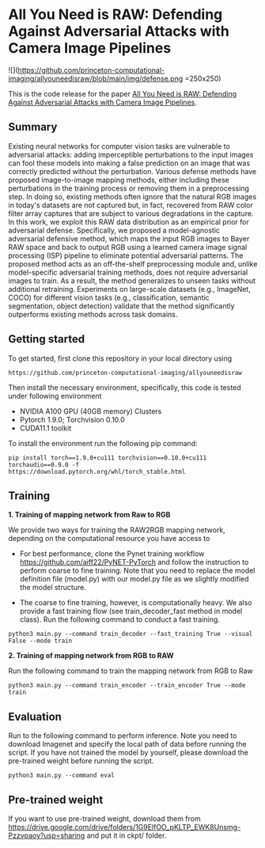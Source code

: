 # All You Need is RAW: Defending Against Adversarial Attacks with Camera Image Pipelines

![](https://github.com/princeton-computational-imaging/allyouneedisraw/blob/main/img/defense.png =250x250)

This is the code release for the paper [All You Need is RAW: Defending Against Adversarial Attacks with Camera Image Pipelines](https://arxiv.org/pdf/2112.09219.pdf). 

## Summary
Existing neural networks for computer vision tasks are vulnerable to adversarial attacks: adding imperceptible perturbations to the input images can fool these models into making a false prediction on an image that was correctly predicted without the perturbation. Various defense methods have proposed image-to-image mapping methods, either including these perturbations in the training process or removing them in a preprocessing step. In doing so, existing methods often ignore that the natural RGB images in today's datasets are not captured but, in fact, recovered from RAW color filter array captures that are subject to various degradations in the capture. In this work, we exploit this RAW data distribution as an empirical prior for adversarial defense. Specifically, we proposed a model-agnostic adversarial defensive method, which maps the input RGB images to Bayer RAW space and back to output RGB using a learned camera image signal processing (ISP) pipeline to eliminate potential adversarial patterns. The proposed method acts as an off-the-shelf preprocessing module and, unlike model-specific adversarial training methods, does not require adversarial images to train. As a result, the method generalizes to unseen tasks without additional retraining. Experiments on large-scale datasets (e.g., ImageNet, COCO) for different vision tasks (e.g., classification, semantic segmentation, object detection) validate that the method significantly outperforms existing methods across task domains.

## Getting started
To get started, first clone this repository in your local directory using 

```
https://github.com/princeton-computational-imaging/allyouneedisraw
```

Then install the necessary environment, specifically, this code is tested under following environment

- NVIDIA A100 GPU (40GB memory) Clusters 
- Pytorch 1.9.0; Torchvision 0.10.0
- CUDA11.1 toolkit

To install the environment run the following pip command:

```
pip install torch==1.9.0+cu111 torchvision==0.10.0+cu111 torchaudio==0.9.0 -f https://download.pytorch.org/whl/torch_stable.html
```

## Training
**1. Training of mapping network from Raw to RGB**

We provide two ways for training the RAW2RGB mapping network, depending on the computational resource you have access to 

- For best performance, clone the Pynet training workflow https://github.com/aiff22/PyNET-PyTorch and follow the instruction to perform coarse to fine training. Note that you need to replace the model definition file (model.py) with our model.py file as we slightly modified the model structure. 

- The coarse to fine training, however, is computationally heavy. We also provide a fast training flow (see train_decoder_fast method in model class). Run the following command to conduct a fast training.

```
python3 main.py --command train_decoder --fast_training True --visual False --mode train

```

**2. Training of mapping network from RGB to RAW**

Run the following command to train the mapping network from RGB to Raw

```
python3 main.py --command train_encoder --train_encoder True --mode train

```
## Evaluation

Run to the following command to perform inference. Note you need to download Imagenet and specify the local path of data before running the script. If you have not trained the model by yourself, please download the pre-trained weight before running the script. 

```
python3 main.py --command eval

```

## Pre-trained weight

If you want to use pre-trained weight, download them from https://drive.google.com/drive/folders/1G9ElfOO_pKLTP_EWK8Unsmg-Pzzvpaoy?usp=sharing and put it in ckpt/ folder. 


